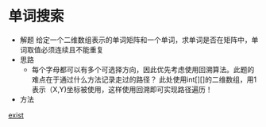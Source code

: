 # 单词搜索
- 解题
    给定一个二维数组表示的单词矩阵和一个单词，求单词是否在矩阵中，单词取值必须连续且不能重复
- 思路
    - 每个字母都可以有多个可选择方向，因此优先考虑使用回溯算法。此题的难点在于通过什么方法记录走过的路径？
    此处使用int[][]的二维数组，用1表示（X,Y)坐标被使用，这样使用回溯即可实现路径遍历！
- 方法

[exist](Top100/src/com/lwf/TOP100/normal/Exist.java)